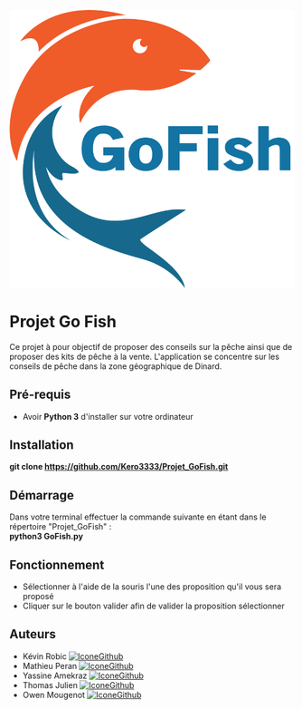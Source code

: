 
[![LogoGoFish](https://raw.githubusercontent.com/Kero3333/Projet_GoFish/master/Image/GoFishLogo.png)]()

# Projet Go Fish

Ce projet à pour objectif de proposer des conseils sur la pêche ainsi que de proposer des kits de pêche à la vente.
L'application se concentre sur les conseils de pêche dans la zone géographique de Dinard.

## Pré-requis

- Avoir **Python 3** d'installer sur votre ordinateur

## Installation

**git clone https://github.com/Kero3333/Projet_GoFish.git** 

## Démarrage

Dans votre terminal effectuer la commande suivante en étant dans le répertoire "Projet_GoFish" :  
**python3 GoFish.py**

## Fonctionnement

* Sélectionner à l'aide de la souris l'une des proposition qu'il vous sera proposé
* Cliquer sur le bouton valider afin de valider la proposition sélectionner

## Auteurs

* Kévin Robic [![IconeGithub](https://img.shields.io/badge/GitHub-100000?style=for-the-badge&logo=github&logoColor=white)](https://github.com/Kero3333) 
* Mathieu Peran [![IconeGithub](https://img.shields.io/badge/GitHub-100000?style=for-the-badge&logo=github&logoColor=white)](https://github.com/Mathieu-URA) 
* Yassine Amekraz [![IconeGithub](https://img.shields.io/badge/GitHub-100000?style=for-the-badge&logo=github&logoColor=white)](https://github.com/AmekrazY)
* Thomas Julien [![IconeGithub](https://img.shields.io/badge/GitHub-100000?style=for-the-badge&logo=github&logoColor=white)](https://github.com/UneBaguette) 
* Owen Mougenot [![IconeGithub](https://img.shields.io/badge/GitHub-100000?style=for-the-badge&logo=github&logoColor=white)](https://github.com/owenmougenot)
